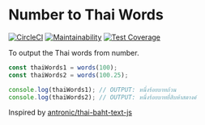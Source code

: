 # Number to Thai Words

[![CircleCI](https://circleci.com/gh/demonmhon/number-to-thai-words.svg?style=svg)](https://circleci.com/gh/demonmhon/number-to-thai-words)
[![Maintainability](https://api.codeclimate.com/v1/badges/18a54a89e6c352e0ce3c/maintainability)](https://codeclimate.com/github/demonmhon/thai-number-words/maintainability)
[![Test Coverage](https://api.codeclimate.com/v1/badges/18a54a89e6c352e0ce3c/test_coverage)](https://codeclimate.com/github/demonmhon/thai-number-words/test_coverage)

To output the Thai words from number.

```js
const thaiWords1 = words(100);
const thaiWords2 = words(100.25);

console.log(thaiWords1); // OUTPUT: หนึ่งร้อยบาทถ้วน
console.log(thaiWords2); // OUTPUT: หนึ่งร้อยบาทยี่สิบห้าสตางค์
```

Inspired by [antronic/thai-baht-text-js](https://github.com/antronic/thai-baht-text-js)
